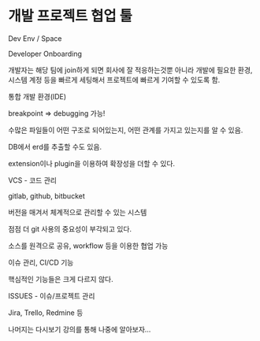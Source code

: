 # 개발 프로젝트 협업 툴

Dev Env / Space



Developer Onboarding

개발자는 해당 팀에 join하게 되면 회사에 잘 적응하는것뿐 아니라 개발에 필요한 환경, 시스템 계정 등을 빠르게 세팅해서 프로젝트에 빠르게 기여할 수 있도록 함.



통합 개발 환경(IDE)

breakpoint => debugging 가능!

수많은 파일들이 어떤 구조로 되어있는지, 어떤 관계를 가지고 있는지를 알 수 있음.

DB에서 erd를 추출할 수도 있음.

extension이나 plugin을 이용하여 확장성을 더할 수 있다.



VCS - 코드 관리

gitlab, github, bitbucket

버전을 매겨서 체계적으로 관리할 수 있는 시스템

점점 더 git 사용의 중요성이 부각되고 있다.

소스를 원격으로 공유, workflow 등을 이용한 협업 가능

이슈 관리, CI/CD 기능

핵심적인 기능들은 크게 다르지 않다.



ISSUES - 이슈/프로젝트 관리

Jira, Trello, Redmine 등



나머지는 다시보기 강의를 통해 나중에 알아보자...